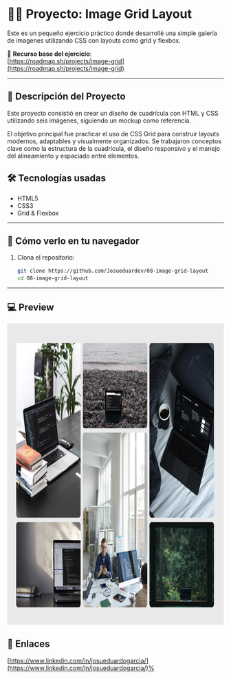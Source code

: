 # 👨‍💻 Proyecto: Image Grid Layout

Este es un pequeño ejercicio práctico donde desarrollé una simple galería de imagenes utilizando CSS con layouts como grid y flexbox.

📌 **Recurso base del ejercicio**:  
[https://roadmap.sh/projects/image-grid](https://roadmap.sh/projects/image-grid)

---

## 📄 Descripción del Proyecto

Este proyecto consistió en crear un diseño de cuadrícula con HTML y CSS utilizando seis imágenes, siguiendo un mockup como referencia. 

El objetivo principal fue practicar el uso de CSS Grid para construir layouts modernos, adaptables y visualmente organizados. Se trabajaron conceptos clave como la estructura de la cuadrícula, el diseño responsivo y el manejo del alineamiento y espaciado entre elementos.

## 🛠️ Tecnologías usadas

- HTML5
- CSS3
- Grid & Flexbox

---

## 🚀 Cómo verlo en tu navegador

1. Clona el repositorio:
   ```bash
   git clone https://github.com/Josueduardev/08-image-grid-layout
   cd 08-image-grid-layout
   ```

--- 

## 💻 Preview
<img src="./image/preview.png" alt="Vista previa de la página" height="700" width="700" />

## 🔗 Enlaces
[https://www.linkedin.com/in/josueduardogarcia/](https://www.linkedin.com/in/josueduardogarcia/)%     